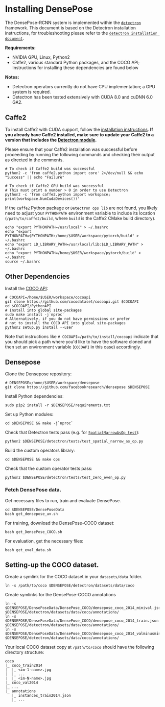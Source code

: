 # Installing DensePose

The DensePose-RCNN system is implemented within the [`detectron`](https://github.com/facebookresearch/Detectron) framework. This document is based on the Detectron installation instructions, for troubleshooting please refer to the [`detectron installation document`](https://github.com/facebookresearch/Detectron/blob/master/INSTALL.md).

**Requirements:**

- NVIDIA GPU, Linux, Python2
- Caffe2, various standard Python packages, and the COCO API; Instructions for installing these dependencies are found below

**Notes:**

- Detectron operators currently do not have CPU implementation; a GPU system is required.
- Detectron has been tested extensively with CUDA 8.0 and cuDNN 6.0 GA2.

## Caffe2

To install Caffe2 with CUDA support, follow the [installation instructions](https://github.com/hoangtnm/TrainingServer-docs/blob/master/Setup_Caffe2_in_Ubuntu_16.04.md). **If you already have Caffe2 installed, make sure to update your Caffe2 to a version that includes the [Detectron module](https://github.com/caffe2/caffe2/tree/master/modules/detectron).**

Please ensure that your Caffe2 installation was successful before proceeding by running the following commands and checking their output as directed in the comments.

```
# To check if Caffe2 build was successful
python2 -c 'from caffe2.python import core' 2>/dev/null && echo "Success" || echo "Failure"

# To check if Caffe2 GPU build was successful
# This must print a number > 0 in order to use Detectron
python2 -c 'from caffe2.python import workspace; print(workspace.NumCudaDevices())'
```

If the `caffe2` Python package or `Detectron ops lib` are not found, you likely need to adjust your `PYTHONPATH` environment variable to include its location (`/path/to/caffe2/build`, where `build` is the Caffe2 CMake build directory).

```
echo "export PYTHONPATH=/usr/local" > ~/.bashrc
echo "export PYTHONPATH=$PYTHONPATH:/home/$USER/workspace/pytorch/build" > ~/.bashrc
echo "export LD_LIBRARY_PATH=/usr/local/lib:$LD_LIBRARY_PATH" > ~/.bashrc
echo "export PYTHONPATH=/home/$USER/workspace/pytorch/build" > ~/.bashrc
source ~/.bashrc
```

## Other Dependencies

Install the [COCO API](https://github.com/cocodataset/cocoapi):

```
# COCOAPI=/home/$USER/workspace/cocoapi
git clone https://github.com/cocodataset/cocoapi.git $COCOAPI
cd $COCOAPI/PythonAPI
# Install into global site-packages
sudo make install -j`nproc`
# Alternatively, if you do not have permissions or prefer
# not to install the COCO API into global site-packages
python2 setup.py install --user
```

Note that instructions like `# COCOAPI=/path/to/install/cocoapi` indicate that you should pick a path where you'd like to have the software cloned and then set an environment variable (`COCOAPI` in this case) accordingly.

## Densepose

Clone the Densepose repository:

```
# DENSEPOSE=/home/$USER/workspace/densepose
git clone https://github.com/facebookresearch/densepose $DENSEPOSE
```

Install Python dependencies:

```
sudo pip2 install -r $DENSEPOSE/requirements.txt
```

Set up Python modules:

```
cd $DENSEPOSE && make -j`nproc`
```

Check that Detectron tests pass (e.g. for [`SpatialNarrowAsOp test`](tests/test_spatial_narrow_as_op.py)):

```
python2 $DENSEPOSE/detectron/tests/test_spatial_narrow_as_op.py
```

Build the custom operators library:

```
cd $DENSEPOSE && make ops
```

Check that the custom operator tests pass:

```
python2 $DENSEPOSE/detectron/tests/test_zero_even_op.py
```
### Fetch DensePose data.
Get necessary files to run, train and evaluate DensePose.
```
cd $DENSEPOSE/DensePoseData
bash get_densepose_uv.sh
```
For training, download the DensePose-COCO dataset:
```
bash get_DensePose_COCO.sh
```
For evaluation, get the necessary files:
```
bash get_eval_data.sh
```
## Setting-up the COCO dataset.

Create a symlink for the COCO dataset in your `datasets/data` folder.
```
ln -s /path/to/coco $DENSEPOSE/detectron/datasets/data/coco
```

Create symlinks for the DensePose-COCO annotations

```
ln -s $DENSEPOSE/DensePoseData/DensePose_COCO/densepose_coco_2014_minival.json $DENSEPOSE/detectron/datasets/data/coco/annotations/
ln -s $DENSEPOSE/DensePoseData/DensePose_COCO/densepose_coco_2014_train.json $DENSEPOSE/detectron/datasets/data/coco/annotations/
ln -s $DENSEPOSE/DensePoseData/DensePose_COCO/densepose_coco_2014_valminusminival.json $DENSEPOSE/detectron/datasets/data/coco/annotations/
```

Your local COCO dataset copy at `/path/to/coco` should have the following directory structure:

```
coco
|_ coco_train2014
|  |_ <im-1-name>.jpg
|  |_ ...
|  |_ <im-N-name>.jpg
|_ coco_val2014
|_ ...
|_ annotations
   |_ instances_train2014.json
   |_ ...
```
